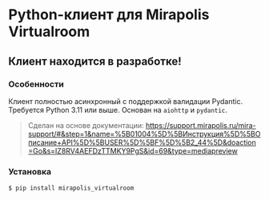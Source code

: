 # Python-клиент для Mirapolis Virtualroom

## Клиент находится в разработке!

### Особенности

Клиент полностью асинхронный с поддержкой валидации Pydantic. Требуется Python 3.11 или выше. Основан на `aiohttp` и `pydantic`.
> Сделан на основе документации: https://support.mirapolis.ru/mira-support/#&step=1&name=%5B01004%5D%5BИнструкция%5D%5BОписание+API%5D%5BUSER%5D%5BF%5D%5B2_44%5D&doaction=Go&s=IZ8RV4AEFDzTTMKY9PgS&id=69&type=mediapreview

### Установка

```console
$ pip install mirapolis_virtualroom
```
